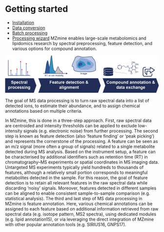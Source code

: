 # Getting started

- [Installation](installation.md)
- [Data conversion](data_conversion.md)
- [Batch processing](batch_processing.md)
- [Processing wizard](processing_wizard.md)
  MZmine enables large-scale metabolomics and lipidomics research by
  spectral preprocessing, feature detection, and various options for compound annotation.

![mzmine_workflow](mzmine_workflow.png)

The goal of MS data processing is to turn raw spectral data into a list of detected ions, to estimate their abundance, and to assign chemical annotations based on multiple criteria.

In MZmine, this is done in a three-step approach. First, raw spectral data are centroided and intensity thresholds can be applied to exclude low-intensity signals (e.g. electronic noise) from further processing. The second step is known as feature detection (also ‘feature finding’ or ‘peak picking’) and represents the cornerstone of the processing. A feature can be seen as an m/z signal (more often a group of signals) related to a single metabolite detected during MS analysis. Based on the instrument setup, a feature can be characterised by additional identifiers such as retention time (RT) in chromatography–MS experiments or spatial coordinates in MS imaging data. Untargeted MS experiments typically yield hundreds to thousands of features, although a relatively small portion corresponds to meaningful metabolites detected in the sample. For this reason, the goal of feature detection is to retain all relevant features in the raw spectral data while discarding ‘noisy’ signals. Moreover, features detected in different samples can be aligned to enable consistent sample-to-sample comparison (e.g. statistical analysis). The third and last step of MS data processing in MZmine is feature annotation. Here, various chemical annotations can be assigned to each feature based on additional information retrieved from raw spectral data (e.g. isotope pattern, MS2 spectra), using dedicated modules (e.g. lipid annotation15), or via leveraging the direct integration of MZmine with other popular annotation tools (e.g. SIRIUS16, GNPS17).

